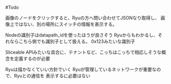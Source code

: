 #Todo

画像のノードをクリックすると、Ryuの方へ問い合わせてJSONなり取得し、
画像上ではない、別の場所にスイッチの情報を表示する。

Nodeの識別子はdatapath_idを使ったほうが良さそう
Ryuからもわかるし、それならこちら側でも識別子として扱える。
0x123みたいな識別子

Sliceable APIみたいな具合に、テナントなど、こっちはこっちで相応しそうな概念を定義するのが必要

Ryuは描かなくていい方針でいく
Ryuが管理しているネットワークが重要なので、Ryuとの通信を
表示するに必要はない